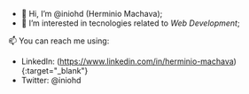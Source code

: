 - 👋 Hi, I’m @iniohd (Herminio Machava);
- 👀 I’m interested in tecnologies related to *Web Development*;

📫 You can reach me using:
  - LinkedIn: (https://www.linkedin.com/in/herminio-machava){:target="_blank"}
  - Twitter: @iniohd
